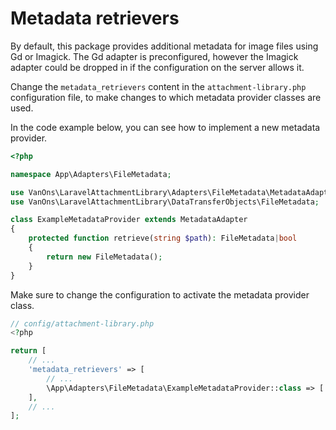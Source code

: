 # Metadata retrievers

By default, this package provides additional metadata for image files using Gd or Imagick. The Gd adapter is preconfigured, however the Imagick adapter could be dropped in if the configuration on the server allows it.

Change the `metadata_retrievers` content in the `attachment-library.php` configuration file, to make changes to which metadata provider classes are used.

In the code example below, you can see how to implement a new metadata provider.

```php
<?php

namespace App\Adapters\FileMetadata;

use VanOns\LaravelAttachmentLibrary\Adapters\FileMetadata\MetadataAdapter;
use VanOns\LaravelAttachmentLibrary\DataTransferObjects\FileMetadata;

class ExampleMetadataProvider extends MetadataAdapter
{
    protected function retrieve(string $path): FileMetadata|bool
    {
        return new FileMetadata();
    }
}
```

Make sure to change the configuration to activate the metadata provider class.

```php
// config/attachment-library.php
<?php

return [
    // ...
    'metadata_retrievers' => [
        // ...
        \App\Adapters\FileMetadata\ExampleMetadataProvider::class => ['image/*'],
    ],
    // ...
];
```
